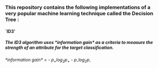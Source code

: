 <h3>This repository contains the following implementations of a very popular machine learning technique called the Decision Tree :</h3>
<h4>`ID3'</h4>
<h5>The ID3 algorithm uses *information gain* as a criteria to measure the strength of an attribute for the target classification.</h5>

<h6>*information gain* = - p<sub>+</sub>log<sub>2</sub>p<sub>+</sub> - p<sub>-</sub>log<sub>2</sub>p<sub>-</sub></h6>